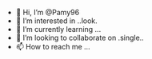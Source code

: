 - 👋 Hi, I’m @Pamy96
- 👀 I’m interested in ..look.
- 🌱 I’m currently learning ...
- 💞️ I’m looking to collaborate on .single..
- 📫 How to reach me ...

<!---
Pamy96/Pamy96 is a ✨ special ✨ repository because its `README.md` (this file) appears on your GitHub profile.
You can click the Preview link to take a look at your changes.
--->

